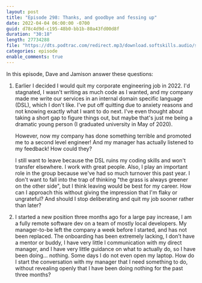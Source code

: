 ```yaml
---
layout: post
title: "Episode 298: Thanks, and goodbye and fessing up"
date: 2022-04-04 06:00:00 -0700
guid: d78c4d9d-c195-48b0-bb1b-80a43fd00d8f
duration: "30:18"
length: 27734288
file: "https://dts.podtrac.com/redirect.mp3/download.softskills.audio/sse-298.mp3"
categories: episode
enable_comments: true
---
```


In this episode, Dave and Jamison answer these questions:

1. Earlier I decided I would quit my corporate engineering job in 2022. I'd stagnated, I wasn't writing as much code as I wanted, and my company made me write our services in an internal domain specific language (DSL), which I don't like. I've put off quitting due to anxiety reasons and not knowing exactly what I want to do next. I've even thought about taking a short gap to figure things out, but maybe that's just me being a dramatic young person (I graduated university in May of 2020).
   
   However, now my company has done something terrible and promoted me to a second level engineer! And my manager has actually listened to my feedback! How could they?
   
   I still want to leave because the DSL ruins my coding skills and won't transfer elsewhere. I work with great people. Also, I play an important role in the group because we've had so much turnover this past year. I don't want to fall into the trap of thinking "the grass is always greener on the other side", but I think leaving would be best for my career. How can I approach this without giving the impression that I'm flaky or ungrateful? And should I stop deliberating and quit my job sooner rather than later?

2. I started a new position three months ago for a large pay increase, I am a fully remote software dev on a team of mostly local developers. My manager-to-be left the company a week before I started, and has not been replaced. The onboarding has been extremely lacking, I don’t have a mentor or buddy, I have very little l communication with my direct manager, and I have very little guidance on what to actually do, so I have been doing… nothing. Some days I do not even open my laptop. How do I start the conversation with my manager that I need something to do, without revealing openly that I have been doing nothing for the past three months?
